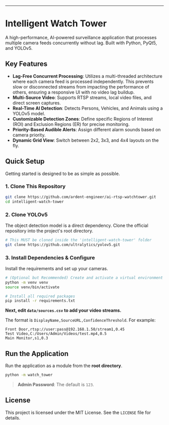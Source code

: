 
---

# Intelligent Watch Tower

A high-performance, AI-powered surveillance application that processes multiple camera feeds concurrently without lag. Built with Python, PyQt5, and YOLOv5.

## Key Features

-   **Lag-Free Concurrent Processing**: Utilizes a multi-threaded architecture where each camera feed is processed independently. This prevents slow or disconnected streams from impacting the performance of others, ensuring a responsive UI with no video lag buildup.
-   **Multi-Source Video**: Supports RTSP streams, local video files, and direct screen captures.
-   **Real-Time AI Detection**: Detects Persons, Vehicles, and Animals using a YOLOv5 model.
-   **Customizable Detection Zones**: Define specific Regions of Interest (ROI) and Exclusion Regions (ER) for precise monitoring.
-   **Priority-Based Audible Alerts**: Assign different alarm sounds based on camera priority.
-   **Dynamic Grid View**: Switch between 2x2, 3x3, and 4x4 layouts on the fly.

## Quick Setup

Getting started is designed to be as simple as possible.

### 1. Clone This Repository

```bash
git clone https://github.com/ardent-engineer/ai-rtsp-watchtower.git
cd intelligent-watch-tower
```

### 2. Clone YOLOv5

The object detection model is a direct dependency. Clone the official repository into the project's root directory.

```bash
# This MUST be cloned inside the 'intelligent-watch-tower' folder
git clone https://github.com/ultralytics/yolov5.git
```

### 3. Install Dependencies & Configure

Install the requirements and set up your cameras.

```bash
# (Optional but Recommended) Create and activate a virtual environment
python -m venv venv
source venv/bin/activate

# Install all required packages
pip install -r requirements.txt
```

**Next, edit `data/sources.csv` to add your video streams.**

The format is `DisplayName,SourceURL,ConfidenceThreshold`. For example:
```csv
Front Door,rtsp://user:pass@192.168.1.50/stream1,0.45
Test Video,C:/Users/Admin/Videos/test.mp4,0.5
Main Monitor,s1,0.3
```

## Run the Application

Run the application as a module from the **root directory**.

```bash
python -m watch_tower
```
> **Admin Password**: The default is `123`.

## License

This project is licensed under the MIT License. See the `LICENSE` file for details.